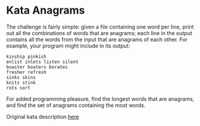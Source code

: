 # Kata Anagrams

The challenge is fairly simple: given a file containing one word per line, print out all the combinations 
of words that are anagrams; each line in the output contains all the words from the input that are anagrams 
of each other. For example, your program might include in its output:

	kinship pinkish
	enlist inlets listen silent
	boaster boaters borates
	fresher refresh
	sinks skins
	knits stink
	rots sort

For added programming pleasure, find the longest words that are anagrams, and find the set of anagrams 
containing the most words.


Original kata description [here](http://codekata.pragprog.com/2007/01/kata_six_anagra.html)

